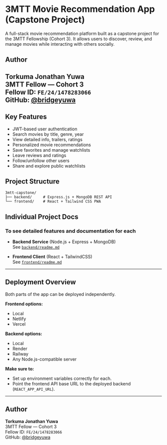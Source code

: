 # 3MTT Movie Recommendation App (Capstone Project)

A full-stack movie recommendation platform built as a capstone project for the 3MTT Fellowship (Cohort 3). It allows users to discover, review, and manage movies while interacting with others socially.

## Author

**Torkuma Jonathan Yuwa**  
3MTT Fellow — Cohort 3  
Fellow ID: `FE/24/1478283066`  
GitHub: [@bridgeyuwa](https://github.com/bridgeyuwa)
---

## Key Features

- JWT-based user authentication
- Search movies by title, genre, year
- View detailed info, trailers, ratings
- Personalized movie recommendations
- Save favorites and manage watchlists
- Leave reviews and ratings
- Follow/unfollow other users
- Share and explore public watchlists


## Project Structure

```
3mtt-capstone/
├── backend/     # Express.js + MongoDB REST API
└── frontend/    # React + Tailwind CSS PWA
```

## Individual Project Docs

### To see detailed features and documentation for each

- **Backend Service** (Node.js + Express + MongoDB)  
  See [`backend/readme.md`](./backend/readme.md)

- **Frontend Client** (React + TailwindCSS)  
  See [`frontend/readme.md`](./frontend/readme.md)

---

## Deployment Overview

Both parts of the app can be deployed independently.

**Frontend options:**
- Local
- Netlify
- Vercel

**Backend options:**
- Local
- Render
- Railway
- Any Node.js-compatible server

**Make sure to:**
- Set up environment variables correctly for each.
- Point the frontend API base URL to the deployed backend (`REACT_APP_API_URL`).

---

## Author

**Torkuma Jonathan Yuwa**  
3MTT Fellow — Cohort 3  
Fellow ID: `FE/24/1478283066`  
GitHub: [@bridgeyuwa](https://github.com/bridgeyuwa)
